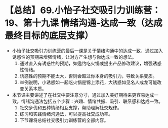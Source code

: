 # 【总结】69.小怡子社交吸引力训练营：19、第十九课 情绪沟通-达成一致（达成最终目标的底层支撑）

-   小怡子社交吸引力训练营的最后一课是关于情绪沟通中的达成一致，通过加入诱惑性的预期来增强情绪，让对方产生想与你达成一致的想法。
    1.  通过直入有诱惑性的预期，如邀约吃火锅或提出产品修改建议，增强诱惑性情绪。
    2.  诱惑性的预期不能太大，否则会超过你本身的吸引力，导致关系变质。
    3.  举例说明，小诱惑如一起吃火锅是锦上添花，大诱惑如见名人成龙可能改变关系本质。
-   本节课主要讲述了在社交中要注意分寸，通过加入美好期待来更容易达成一致。情绪沟通法包括五个步骤：兴趣、情绪共振、吸引、联系感和达成一致。
    1.  社交步伐和五种情绪相互支撑，帮助理解社交规律。
    2.  练习和实践情绪沟通法，可以提高社交成功率。
    3.  下节课将总结社交吸引力训练营的全部内容。